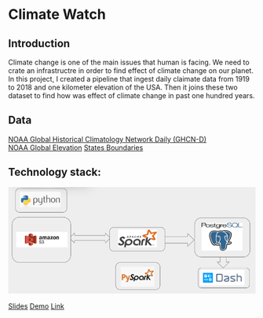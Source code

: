 # Climate Watch #
## Introduction ##
Climate change is one of the main issues that human is facing. We need to crate an infrastructre in order to find effect of climate change on our planet. In this project, I created a pipeline that ingest daily claimate data from 1919 to 2018 and one kilometer elevation of the USA. Then it joins these two dataset to find how was effect of climate change in past one hundred years.  

## Data ##
[NOAA Global Historical Climatology Network Daily (GHCN-D)](https://registry.opendata.aws/noaa-ghcn/)  
[NOAA Global Elevation](https://registry.opendata.aws/meteo-france-models/)
[States Boundaries](https://datagateway.nrcs.usda.gov/)

## Technology stack:
![](img/Tech_Stack.PNG)


[Slides](https://docs.google.com/presentation/d/1xakyw9JLUEgzHmZrjx9Aa-5eRgF4aWT2sDnC7AMejhw/edit?usp=sharing)
[Demo](https://www.youtube.com/watch?v=yTW_2DzChlM&feature=youtu.be)
[Link](http://data-engineering-project.xyz)

